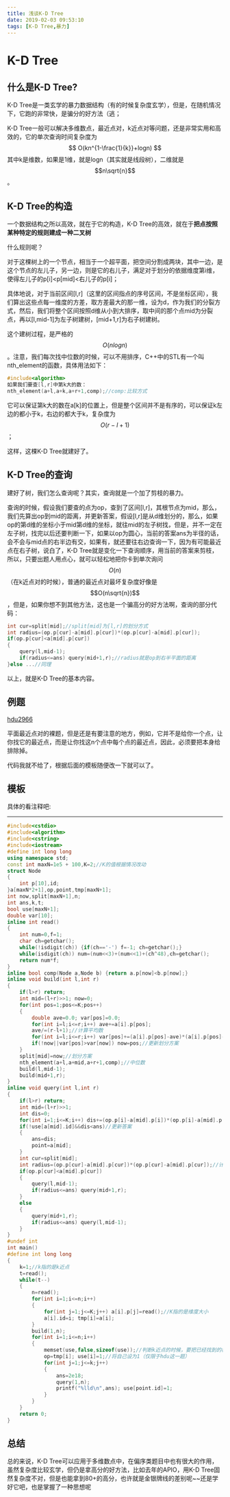 ```yaml
---
title: 浅谈K-D Tree
date: 2019-02-03 09:53:10
tags: [K-D Tree,暴力]
---
```


# K-D Tree

## 什么是K-D Tree?

K-D Tree是一类玄学的暴力数据结构（有的时候复杂度玄学），但是，在随机情况下，它跑的非常快，是骗分的好方法（逃；

K-D Tree一般可以解决多维数点，最近点对，k近点对等问题，还是非常实用和高效的，它的单次查询时间复杂度为
$$
O(kn^{1-\frac{1}{k}}+logn)
$$
其中k是维数，如果是1维，就是logn（其实就是线段树），二维就是$$n\sqrt{n}$$。

<!--more-->

## K-D Tree的构造

一个数据结构之所以高效，就在于它的构造，K-D Tree的高效，就在于**把点按照某种特定的规则建成一种二叉树**

什么规则呢？

对于这棵树上的一个节点，相当于一个超平面，把空间分割成两块，其中一边，是这个节点的左儿子，另一边，则是它的右儿子，满足对于划分的依据维度第i维，使得左儿子的p[i]<p[mid]<右儿子的p[i]；

具体地说，对于当前区间[l,r]（这里的区间指点的序号区间，不是坐标区间），我们算出这些点每一维度的方差，取方差最大的那一维，设为d，作为我们的分裂方式，然后，我们将整个区间按照d维从小到大排序，取中间的那个点mid为分裂点，再以[l,mid-1]为左子树建树，[mid+1,r]为右子树建树。

这个建树过程，是严格的$$O(nlogn)$$。注意，我们每次找中位数的时候，可以不用排序，C++中的STL有一个叫nth_element的函数，具体用法如下：

```c++
#include<algorithm>
如果我们要查[l,r]中第k大的数：
nth_element(a+l,a+k,a+r+1,comp);//comp:比较方式
```

它可以保证第k大的数在a[k]的位置上，但是整个区间并不是有序的，可以保证k左边的都小于k，右边的都大于k，复杂度为$$O(r-l+1)$$；

这样，这棵K-D Tree就建好了。

## K-D Tree的查询

建好了树，我们怎么查询呢？其实，查询就是一个加了剪枝的暴力。

查询的时候，假设我们要查的点为op，查到了区间[l,r]，其根节点为mid，那么，我们先算出op到mid的距离，并更新答案，假设[l,r]是从d维划分的，那么，如果op的第d维的坐标小于mid第d维的坐标，就往mid的左子树找，但是，并不一定在左子树，找完以后还要判断一下，如果以op为圆心，当前的答案ans为半径的话，会不会与mid点的右半边有交，如果有，就还要往右边查询一下，因为有可能最近点在右子树，说白了，K-D Tree就是变化一下查询顺序，用当前的答案来剪枝，所以，只要出题人用点心，就可以轻松地把你卡到单次询问$$O(n)$$（在k近点对的时候），普通的最近点对最坏复杂度好像是$$O(n\sqrt{n})$$，但是，如果你想不到其他方法，这也是一个骗高分的好方法啊，查询的部分代码：

```c++
int cur=split[mid];//split[mid]为[l,r]的划分方式
int radius=(op.p[cur]-a[mid].p[cur])*(op.p[cur]-a[mid].p[cur]);
if(op.p[cur]<a[mid].p[cur])
{
    query(l,mid-1);
    if(radius<=ans) query(mid+1,r);//radius就是op到右半平面的距离
}else ...//同理
```

以上，就是K-D Tree的基本内容。

## 例题

[hdu2966](http://acm.hdu.edu.cn/showproblem.php?pid=2966)

平面最近点对的裸题，但是还是有要注意的地方，例如，它并不是给你一个点，让你找它的最近点，而是让你找这n个点中每个点的最近点，因此，必须要把本身给排除掉。

代码我就不给了，根据后面的模板随便改一下就可以了。

## 模板

具体的看注释吧:

------

```c++
#include<cstdio>
#include<algorithm>
#include<cstring>
#include<iostream>
#define int long long
using namespace std;
const int maxN=1e5 + 100,K=2;//K的值根据情况改动
struct Node
{
    int p[10],id;    
}a[maxN*2+1],op,point,tmp[maxN+1];
int now,split[maxN+1],n;
int ans,k,t;
bool use[maxN+1];
double var[10];
inline int read()
{
    int num=0,f=1;
    char ch=getchar();
    while(!isdigit(ch)) {if(ch=='-') f=-1; ch=getchar();}
    while(isdigit(ch)) num=(num<<3)+(num<<1)+(ch^48),ch=getchar();
    return num*f;
}
inline bool comp(Node a,Node b) {return a.p[now]<b.p[now];}
inline void build(int l,int r)
{
    if(l>r) return;
    int mid=(l+r)>>1; now=0;
    for(int pos=1;pos<=K;pos++)
    {
        double ave=0.0; var[pos]=0.0;
        for(int i=l;i<=r;i++) ave+=a[i].p[pos];
        ave/=(r-l+1);//计算平均数
        for(int i=l;i<=r;i++) var[pos]+=(a[i].p[pos]-ave)*(a[i].p[pos]-ave);//方差
        if(!now||var[pos]>var[now]) now=pos;//更新划分方案
    }
    split[mid]=now;//划分方案
    nth_element(a+l,a+mid,a+r+1,comp);//中位数
    build(l,mid-1);
    build(mid+1,r);
}
inline void query(int l,int r)
{
    if(l>r) return;
    int mid=(l+r)>>1;
    int dis=0;
    for(int i=1;i<=K;i++) dis+=(op.p[i]-a[mid].p[i])*(op.p[i]-a[mid].p[i]);
    if(!use[a[mid].id]&&dis<ans)//更新答案
    {
        ans=dis; 
        point=a[mid];
    }
    int cur=split[mid];
    int radius=(op.p[cur]-a[mid].p[cur])*(op.p[cur]-a[mid].p[cur]);//计算op到分裂平面的距离
    if(op.p[cur]<a[mid].p[cur])
    {
        query(l,mid-1);
        if(radius<=ans) query(mid+1,r);
    }
    else
    {
        query(mid+1,r);
        if(radius<=ans) query(l,mid-1);
    }
}
#undef int
int main()
#define int long long
{
    k=1;//k指的是k近点
    t=read();
    while(t--)
    {
        n=read();
        for(int i=1;i<=n;i++)
        {
            for(int j=1;j<=K;j++) a[i].p[j]=read();//K指的是维度大小
            a[i].id=i; tmp[i]=a[i];
        }
        build(1,n);
        for(int i=1;i<=n;i++)
        {
            memset(use,false,sizeof(use));//判断k近点的时候，要把已经找到的标记，防止重复
            op=tmp[i]; use[i]=1;//将自己设为1（仅限于hdu这一题）
            for(int j=1;j<=k;j++)
            {
                ans=2e18;
                query(1,n);
                printf("%lld\n",ans); use[point.id]=1;
            }
        }
    }
    return 0;
}
```

## 总结

总的来说，K-D Tree可以应用于多维数点中，在偏序类题目中也有很大的作用，虽然复杂度比较玄学，但仍是拿高分的好方法，比如去年的APIO，用K-D Tree固然复杂度不对，但是也能拿到80+的高分，也许就是金银牌线的差别呢~~还是学好它吧，也是掌握了一种思想呢
